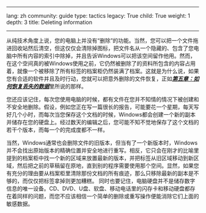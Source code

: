 

---

lang: zh
community: guide
type: tactics
legacy: True
child: True
weight: 1
depth: 3
title: Deleting information

---

从纯技术角度上说，您的电脑上并没有“删除”的功能。当然，您可以把一个文件拖进回收站然后清空，但这仅仅会清除掉图标，把文件名从一个隐藏的、包含了您电脑中所有内容的索引中除掉，并且告诉Windows可以把该空间留作他用。然而，在这个空间真的被Windows使用之前，它仍然被删除了的资料所包含的内容占用着，就像一个被移除了所有标签的档案柜仍然装满了档案。这就是为什么说，如果您有合适的软件并且及时行动，您就可以把意外删除的文件恢复，正如[***第五章：如何恢复丢失的数据***](/zh/chapter_5)里所说的那样。

您还应该记住，每次您使用电脑的时候，都有文件在您并不知情的情况下被创建和不安全地删除。假设，例如您正在写一篇很长的报告，可能要花一个星期，每天写好几个小时，而每次当您保存这个文档的时候，Windows都会创建一个新的副本并储存在您的硬盘上。经过数天的编辑之后，您可能不知不觉地保存了这个文档的若干个版本，而每一个的完成度都不一样。

当然，Windows通常也会删除文件的旧版本，但当有了一个新版本时，Windows并不会找出原始版本的精确位置并安全地进行重写。相反，它只会在刚才的比喻里提到的档案柜中找一个新的区域来放置最新的版本，并把标签从旧区域移动到新区域，然后把之前的草稿留在原地，直到别的程序需要使用那个空间。显然，如果您有充分的理由要从档案柜里清除那份文档的所有痕迹，那么只移除最新的副本是不够的，而仅仅把标签拿掉则更加糟糕。
同时也要记住，电脑硬盘并不是储存数字信息的唯一设备。CD、DVD、U盘、软盘、移动电话里的闪存卡和移动硬盘都存在着同样的问题，而您不应该相信一个简单的删除或重写操作便能消除它们上面的敏感数据。


